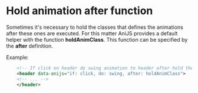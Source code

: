 Hold animation after function
===============================

Sometimes it's necessary to hold the classes that defines the animations after these ones are executed. For this matter AniJS provides a default helper with the function **holdAnimClass**. This function can be specified by the **after** definition. 

Example: 

```xml
    <!-- If click on header do swing animation to header after hold the swing animation from the element. -->
    <header data-anijs="if: click, do: swing, after: holdAnimClass">
    <!-- ... -->
    </header>
```
